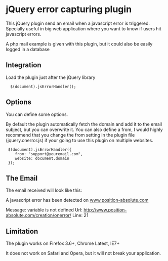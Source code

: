 # jQuery error capturing plugin

This jQuery plugin send an email when a javascript error is triggered. 
Specially useful in big web application where you want to know if users hit javascript errors.

A php mail example is given with this plugin, but it could also be easily logged in a database 

## Integration

Load the plugin just after the jQuery library

      $(document).jsErrorHandler();



## Options

You can define some options.

By default the plugin automatically fetch the domain and add it to the email subject, but you can overwrite it.
You can also define a from, I would highly recommend that you change the from setting in the plugin file (jquery.onerror.js)  if your going to use this plugin on multiple websites.

     $(document).jsErrorHandler({
        from: "support@youremail.com",
		website: document.domain
     });


## The Email

The email received will look like this:

A javascript error has been detected on www.position-absolute.com

Message: variable is not defined
Url: http://www.position-absolute.com/creation/onerror/
Line: 21

## Limitation

The plugin works on 
Firefox 3.6+,
Chrome Latest,
IE7+

It does not work on Safari and Opera, but it will not break your application.
